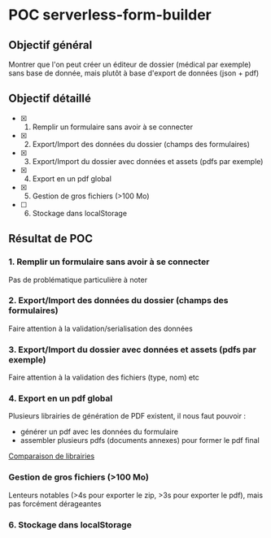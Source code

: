 # POC serverless-form-builder

## Objectif général

Montrer que l'on peut créer un éditeur de dossier (médical par exemple) sans base de donnée, mais plutôt à base d'export de données (json + pdf)

## Objectif détaillé

- [x] 1. Remplir un formulaire sans avoir à se connecter
- [x] 2. Export/Import des données du dossier (champs des formulaires)
- [x] 3. Export/Import du dossier avec données et assets (pdfs par exemple)
- [x] 4. Export en un pdf global
- [x] 5. Gestion de gros fichiers (>100 Mo)
- [ ] 6. Stockage dans localStorage

## Résultat de POC

### 1. Remplir un formulaire sans avoir à se connecter

Pas de problématique particulière à noter

### 2. Export/Import des données du dossier (champs des formulaires)

Faire attention à la validation/serialisation des données

### 3. Export/Import du dossier avec données et assets (pdfs par exemple)

Faire attention à la validation des fichiers (type, nom) etc

### 4. Export en un pdf global

Plusieurs librairies de génération de PDF existent, il nous faut pouvoir :

- générer un pdf avec les données du formulaire
- assembler plusieurs pdfs (documents annexes) pour former le pdf final

[Comparaison de librairies](https://dev.to/handdot/generate-a-pdf-in-js-summary-and-comparison-of-libraries-3k0p)

### Gestion de gros fichiers (>100 Mo)

Lenteurs notables (>4s pour exporter le zip, >3s pour exporter le pdf), mais pas forcément dérageantes

### 6. Stockage dans localStorage
